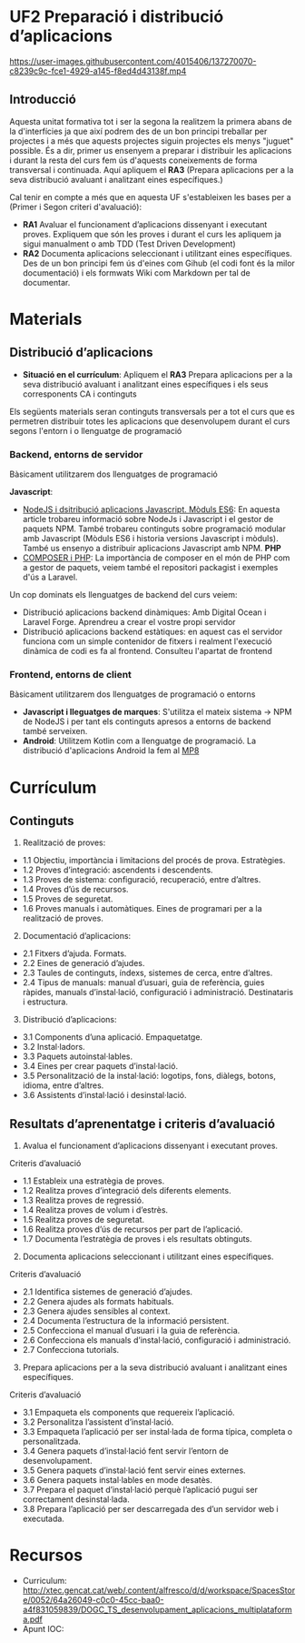 # UF2 Preparació i distribució d’aplicacions


https://user-images.githubusercontent.com/4015406/137270070-c8239c9c-fce1-4929-a145-f8ed4d43138f.mp4


## Introducció

Aquesta unitat formativa tot i ser la segona la realitzem la primera abans de la d'interfícies ja que així podrem des de un bon principi treballar per projectes i a més que aquests projectes siguin projectes els menys "juguet" possible. És a dir, primer us ensenyem a preparar i distribuir les aplicacions i durant la resta del curs fem ús d'aquests coneixements de forma transversal i continuada. Aquí apliquem el **RA3** (Prepara aplicacions per a la seva distribució avaluant i analitzant eines específiques.)

Cal tenir en compte a més que en aquesta UF s'estableixen les bases per a (Primer i Segon criteri d'avaluació):
- **RA1** Avaluar el funcionament d’aplicacions dissenyant i executant proves. Expliquem que són les proves i durant el curs les apliquem ja sigui manualment o amb TDD (Test Driven Development)
- **RA2** Documenta aplicacions seleccionant i utilitzant eines específiques. Des de un bon principi fem ús d'eines com Gihub (el codi font és la milor documentació) i els formwats Wiki com Markdown per tal de documentar.


# Materials

## Distribució d’aplicacions

- **Situació en el currículum**: Apliquem el **RA3** Prepara aplicacions per a la seva distribució avaluant i analitzant eines específiques i els seus corresponents CA i continguts

Els següents materials seran continguts transversals per a tot el curs que es permetren distribuir totes les aplicacions que desenvolupem durant el curs segons l'entorn i o llenguatge de programació

### Backend, entorns de servidor

Bàsicament utilitzarem dos llenguatges de programació

**Javascript**:
- [NodeJS i dsitribució aplicacions Javascript. Mòduls ES6](https://github.com/acacha/wiki/blob/main/NODE_JS.md): En aquesta article trobareu informació sobre NodeJs i Javascript i el gestor de paquets NPM. També trobareu continguts sobre programació modular amb Javascript (Mòduls ES6 i historia versions Javascript i mòduls). També us ensenyo a distribuir aplicacions Javascript amb NPM.
**PHP**
- [COMPOSER i PHP](COMPOSER_PHP.md): La importància de composer en el món de PHP com a gestor de paquets, veiem també el repositori packagist i exemples d'ús a Laravel. 

Un cop dominats els llenguatges de backend del curs veiem:
- Distribució aplicacions backend dinàmiques: Amb Digital Ocean i Laravel Forge. Aprendreu a crear el vostre propi servidor
- Distribució aplicacions backend estàtiques: en aquest cas el servidor funciona com un simple contenidor de fitxers i realment l'execució dinàmica de codi es fa al frontend. Consulteu l'apartat de frontend

### Frontend, entorns de client

Bàsicament utilitzarem dos llenguatges de programació o entorns
- **Javascript i lleguatges de marques**: S'utilitza el mateix sistema -> NPM de NodeJS i per tant els continguts apresos a entorns de backend també serveixen.
- **Android**: Utilitzem Kotlin com a llenguatge de programació. La distribució d'aplicacions Android la fem al [MP8](https://github.com/acacha/wiki/blob/main/2DAM_MP8_Programaci%C3%B3%20multim%C3%A8dia%20i%20dispositius%20m%C3%B2bils.md)


# Currículum

## Continguts

1. Realització de proves:
- 1.1 Objectiu, importància i limitacions del procés de prova. Estratègies.
- 1.2 Proves d’integració: ascendents i descendents.
- 1.3 Proves de sistema: configuració, recuperació, entre d’altres.
- 1.4 Proves d’ús de recursos.
- 1.5 Proves de seguretat.
- 1.6 Proves manuals i automàtiques. Eines de programari per a la realització de proves.

2. Documentació d’aplicacions:
- 2.1 Fitxers d’ajuda. Formats.
- 2.2 Eines de generació d’ajudes.
- 2.3 Taules de continguts, índexs, sistemes de cerca, entre d’altres.
- 2.4 Tipus de manuals: manual d’usuari, guia de referència, guies ràpides, manuals d’instal·lació, configuració i administració. Destinataris i estructura.

3. Distribució d’aplicacions:
- 3.1 Components d’una aplicació. Empaquetatge.
- 3.2 Instal·ladors.
- 3.3 Paquets autoinstal·lables.
- 3.4 Eines per crear paquets d’instal·lació.
- 3.5 Personalització de la instal·lació: logotips, fons, diàlegs, botons, idioma, entre d’altres.
- 3.6 Assistents d’instal·lació i desinstal·lació.

## Resultats d’aprenentatge i criteris d’avaluació

1. Avalua el funcionament d’aplicacions dissenyant i executant proves.

Criteris d’avaluació

- 1.1 Estableix una estratègia de proves.
- 1.2 Realitza proves d’integració dels diferents elements.
- 1.3 Realitza proves de regressió.
- 1.4 Realitza proves de volum i d’estrès.
- 1.5 Realitza proves de seguretat.
- 1.6 Realitza proves d’ús de recursos per part de l’aplicació.
- 1.7 Documenta l’estratègia de proves i els resultats obtinguts.

2. Documenta aplicacions seleccionant i utilitzant eines específiques.

Criteris d’avaluació
- 2.1 Identifica sistemes de generació d’ajudes.
- 2.2 Genera ajudes als formats habituals.
- 2.3 Genera ajudes sensibles al context.
- 2.4 Documenta l’estructura de la informació persistent.
- 2.5 Confecciona el manual d’usuari i la guia de referència.
- 2.6 Confecciona els manuals d’instal·lació, configuració i administració.
- 2.7 Confecciona tutorials.

3. Prepara aplicacions per a la seva distribució avaluant i analitzant eines específiques.

Criteris d’avaluació

- 3.1 Empaqueta els components que requereix l’aplicació.
- 3.2 Personalitza l’assistent d’instal·lació.
- 3.3 Empaqueta l’aplicació per ser instal·lada de forma típica, completa o personalitzada.
- 3.4 Genera paquets d’instal·lació fent servir l’entorn de desenvolupament.
- 3.5 Genera paquets d’instal·lació fent servir eines externes.
- 3.6 Genera paquets instal·lables en mode desatès.
- 3.7 Prepara el paquet d’instal·lació perquè l’aplicació pugui ser correctament desinstal·lada.
- 3.8 Prepara l’aplicació per ser descarregada des d’un servidor web i executada.

# Recursos
- Curriculum: http://xtec.gencat.cat/web/.content/alfresco/d/d/workspace/SpacesStore/0052/64a26049-c0c0-45cc-baa0-a4f831059839/DOGC_TS_desenvolupament_aplicacions_multiplataforma.pdf
- Apunt IOC: 
